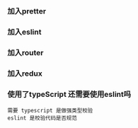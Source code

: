 ### 加入pretter
### 加入eslint
### 加入router
### 加入redux
### 使用了typeScript 还需要使用eslint吗
```
需要 typescript 是做强类型校验
eslint 是校验代码是否规范
```
